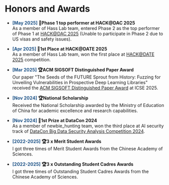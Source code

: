 # Honors and Awards
- <span style="color: #1E5387; font-weight: bold;">[May 2025] </span> <span style="font-weight: bold;">🏅Phase 1 top performer at HACK@DAC 2025</span><br>
  As a member of Hass Lab team, entered Phase 2 as the top performer of Phase 1 at [HACK@DAC 2025](https://hackthesilicon.com/dac25/) (Unable to 
participate in Phase 2 due to US visas and safety issues).

- <span style="color: #1E5387; font-weight: bold;">[Apr 2025] </span> <span style="font-weight: bold;">🏅1st Place at HACK@DATE 2025</span><br>
  As a member of Hass Lab team, won the first place at [HACK@DATE 2025](https://hackthesilicon.com/date25/) competition.

- <span style="color: #1E5387; font-weight: bold;">[Mar 2025] </span> <span style="font-weight: bold;">🏆ACM SIGSOFT Distinguished Paper Award</span><br>
  Our paper "The Seeds of the FUTURE Sprout from History: Fuzzing for Unveiling Vulnerabilities in Prospective Deep Learning Libraries" received the [ACM SIGSOFT Distinguished Paper Award](https://www.sigsoft.org/awards/distinguishedPaperAward.html) at ICSE 2025.

- <span style="color: #1E5387; font-weight: bold;">[Nov 2024] </span> <span style="font-weight: bold;">🏆National Scholarship</span><br>
  Received the National Scholarship awarded by the Ministry of Education of China for academic excellence and research capabilities. 

- <span style="color: #1E5387; font-weight: bold;">[Nov 2024] </span> <span style="font-weight: bold;">🏅1st Prize at DataCon 2024</span><br>
  As a member of newbie_hunting team, won the third place at AI security track of [DataCon Big Data Security Analysis Competition 2024](https://www.datacon.org.cn/datacon2024-en).

- <span style="color: #1E5387; font-weight: bold;">[2022-2025] </span> <span style="font-weight: bold;">🏆3 x Merit Student Awards</span><br>
  I got three times of Merit Student Awards from the Chinese Academy of Sciences.

- <span style="color: #1E5387; font-weight: bold;">[2022-2025] </span> <span style="font-weight: bold;">🏆3 x Outstanding Student Cadres Awards</span><br>
  I got three times of Outstanding Student Cadres Awards from the Chinese Academy of Sciences.